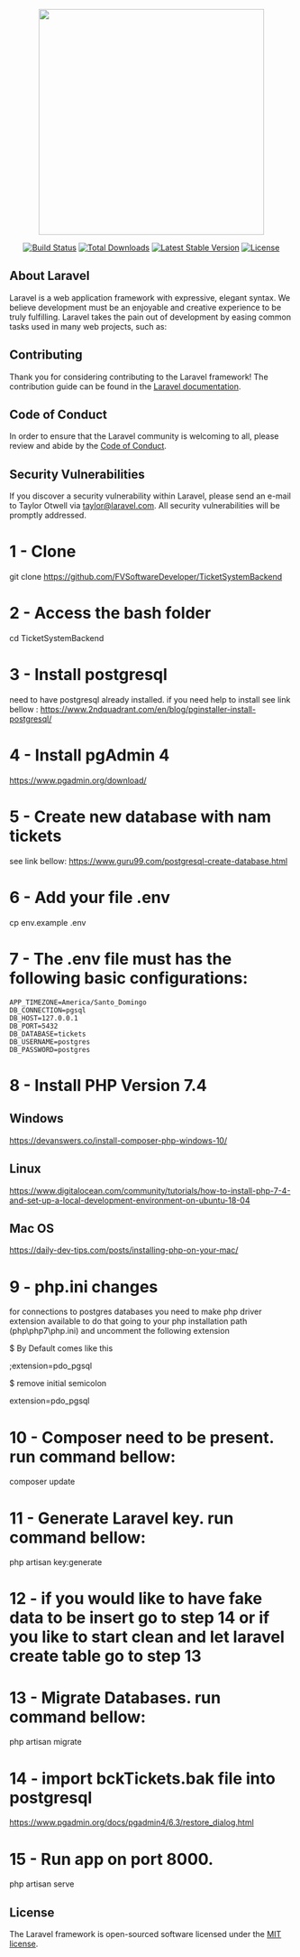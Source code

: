 <p align="center"><img src="https://res.cloudinary.com/dtfbvvkyp/image/upload/v1566331377/laravel-logolockup-cmyk-red.svg" width="400"></p>

<p align="center">
<a href="https://travis-ci.org/laravel/framework"><img src="https://travis-ci.org/laravel/framework.svg" alt="Build Status"></a>
<a href="https://packagist.org/packages/laravel/framework"><img src="https://poser.pugx.org/laravel/framework/d/total.svg" alt="Total Downloads"></a>
<a href="https://packagist.org/packages/laravel/framework"><img src="https://poser.pugx.org/laravel/framework/v/stable.svg" alt="Latest Stable Version"></a>
<a href="https://packagist.org/packages/laravel/framework"><img src="https://poser.pugx.org/laravel/framework/license.svg" alt="License"></a>
</p>

## About Laravel

Laravel is a web application framework with expressive, elegant syntax. We believe development must be an enjoyable and creative experience to be truly fulfilling. Laravel takes the pain out of development by easing common tasks used in many web projects, such as:

## Contributing

Thank you for considering contributing to the Laravel framework! The contribution guide can be found in the [Laravel documentation](https://laravel.com/docs/contributions).

## Code of Conduct

In order to ensure that the Laravel community is welcoming to all, please review and abide by the [Code of Conduct](https://laravel.com/docs/contributions#code-of-conduct).

## Security Vulnerabilities

If you discover a security vulnerability within Laravel, please send an e-mail to Taylor Otwell via [taylor@laravel.com](mailto:taylor@laravel.com). All security vulnerabilities will be promptly addressed.

# 1 - Clone

git clone https://github.com/FVSoftwareDeveloper/TicketSystemBackend

# 2 - Access the bash folder

cd TicketSystemBackend

# 3 - Install postgresql

need to have postgresql already installed. if you need help to install see link bellow :
https://www.2ndquadrant.com/en/blog/pginstaller-install-postgresql/

# 4 - Install pgAdmin 4

https://www.pgadmin.org/download/

# 5 - Create new database with nam tickets

see link bellow:
https://www.guru99.com/postgresql-create-database.html

# 6 - Add your file .env

cp env.example .env

# 7 - The .env file must has the following basic configurations:

```
APP_TIMEZONE=America/Santo_Domingo
DB_CONNECTION=pgsql
DB_HOST=127.0.0.1
DB_PORT=5432
DB_DATABASE=tickets
DB_USERNAME=postgres
DB_PASSWORD=postgres
```
# 8 - Install PHP Version 7.4

## Windows
https://devanswers.co/install-composer-php-windows-10/

## Linux
https://www.digitalocean.com/community/tutorials/how-to-install-php-7-4-and-set-up-a-local-development-environment-on-ubuntu-18-04

## Mac OS
https://daily-dev-tips.com/posts/installing-php-on-your-mac/

# 9 - php.ini changes

for connections to postgres databases you need to make php driver extension available to do that going to your php installation path (php\php7\php.ini)
and uncomment the following extension 

$ By Default comes like this

;extension=pdo_pgsql

$ remove initial semicolon

extension=pdo_pgsql

# 10 - Composer need to be present. run command bellow:

composer update

# 11 - Generate Laravel key. run command bellow:

php artisan key:generate

# 12 - if you would like to have fake data to be insert go to step 14 or if you like to start clean and let laravel create table go to step 13

# 13 - Migrate Databases. run command bellow:

php artisan migrate

# 14 - import bckTickets.bak file into postgresql

https://www.pgadmin.org/docs/pgadmin4/6.3/restore_dialog.html

# 15 - Run app on port 8000.

php artisan serve

## License

The Laravel framework is open-sourced software licensed under the [MIT license](https://opensource.org/licenses/MIT).
